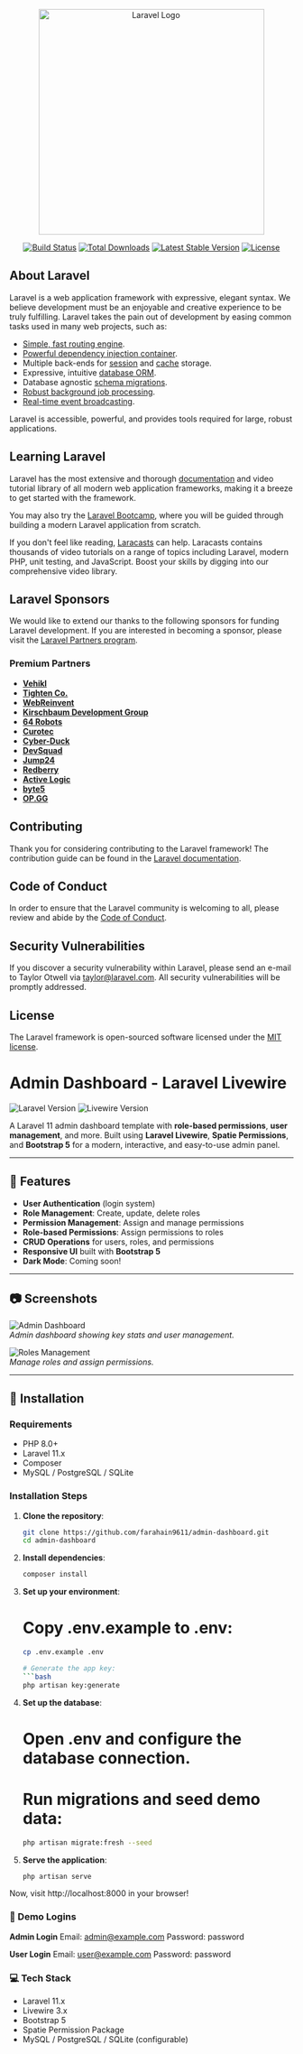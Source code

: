 <p align="center"><a href="https://laravel.com" target="_blank"><img src="https://raw.githubusercontent.com/laravel/art/master/logo-lockup/5%20SVG/2%20CMYK/1%20Full%20Color/laravel-logolockup-cmyk-red.svg" width="400" alt="Laravel Logo"></a></p>

<p align="center">
<a href="https://github.com/laravel/framework/actions"><img src="https://github.com/laravel/framework/workflows/tests/badge.svg" alt="Build Status"></a>
<a href="https://packagist.org/packages/laravel/framework"><img src="https://img.shields.io/packagist/dt/laravel/framework" alt="Total Downloads"></a>
<a href="https://packagist.org/packages/laravel/framework"><img src="https://img.shields.io/packagist/v/laravel/framework" alt="Latest Stable Version"></a>
<a href="https://packagist.org/packages/laravel/framework"><img src="https://img.shields.io/packagist/l/laravel/framework" alt="License"></a>
</p>

## About Laravel

Laravel is a web application framework with expressive, elegant syntax. We believe development must be an enjoyable and creative experience to be truly fulfilling. Laravel takes the pain out of development by easing common tasks used in many web projects, such as:

- [Simple, fast routing engine](https://laravel.com/docs/routing).
- [Powerful dependency injection container](https://laravel.com/docs/container).
- Multiple back-ends for [session](https://laravel.com/docs/session) and [cache](https://laravel.com/docs/cache) storage.
- Expressive, intuitive [database ORM](https://laravel.com/docs/eloquent).
- Database agnostic [schema migrations](https://laravel.com/docs/migrations).
- [Robust background job processing](https://laravel.com/docs/queues).
- [Real-time event broadcasting](https://laravel.com/docs/broadcasting).

Laravel is accessible, powerful, and provides tools required for large, robust applications.

## Learning Laravel

Laravel has the most extensive and thorough [documentation](https://laravel.com/docs) and video tutorial library of all modern web application frameworks, making it a breeze to get started with the framework.

You may also try the [Laravel Bootcamp](https://bootcamp.laravel.com), where you will be guided through building a modern Laravel application from scratch.

If you don't feel like reading, [Laracasts](https://laracasts.com) can help. Laracasts contains thousands of video tutorials on a range of topics including Laravel, modern PHP, unit testing, and JavaScript. Boost your skills by digging into our comprehensive video library.

## Laravel Sponsors

We would like to extend our thanks to the following sponsors for funding Laravel development. If you are interested in becoming a sponsor, please visit the [Laravel Partners program](https://partners.laravel.com).

### Premium Partners

- **[Vehikl](https://vehikl.com/)**
- **[Tighten Co.](https://tighten.co)**
- **[WebReinvent](https://webreinvent.com/)**
- **[Kirschbaum Development Group](https://kirschbaumdevelopment.com)**
- **[64 Robots](https://64robots.com)**
- **[Curotec](https://www.curotec.com/services/technologies/laravel/)**
- **[Cyber-Duck](https://cyber-duck.co.uk)**
- **[DevSquad](https://devsquad.com/hire-laravel-developers)**
- **[Jump24](https://jump24.co.uk)**
- **[Redberry](https://redberry.international/laravel/)**
- **[Active Logic](https://activelogic.com)**
- **[byte5](https://byte5.de)**
- **[OP.GG](https://op.gg)**

## Contributing

Thank you for considering contributing to the Laravel framework! The contribution guide can be found in the [Laravel documentation](https://laravel.com/docs/contributions).

## Code of Conduct

In order to ensure that the Laravel community is welcoming to all, please review and abide by the [Code of Conduct](https://laravel.com/docs/contributions#code-of-conduct).

## Security Vulnerabilities

If you discover a security vulnerability within Laravel, please send an e-mail to Taylor Otwell via [taylor@laravel.com](mailto:taylor@laravel.com). All security vulnerabilities will be promptly addressed.

## License

The Laravel framework is open-sourced software licensed under the [MIT license](https://opensource.org/licenses/MIT).

# Admin Dashboard - Laravel Livewire

![Laravel Version](https://img.shields.io/badge/Laravel-11.x-orange)
![Livewire Version](https://img.shields.io/badge/Livewire-3.x-brightgreen)

A Laravel 11 admin dashboard template with **role-based permissions**, **user management**, and more. Built using **Laravel Livewire**, **Spatie Permissions**, and **Bootstrap 5** for a modern, interactive, and easy-to-use admin panel.

---

## 🌟 Features

- **User Authentication** (login system)
- **Role Management**: Create, update, delete roles
- **Permission Management**: Assign and manage permissions
- **Role-based Permissions**: Assign permissions to roles
- **CRUD Operations** for users, roles, and permissions
- **Responsive UI** built with **Bootstrap 5**
- **Dark Mode**: Coming soon!

---

## 📷 Screenshots

![Admin Dashboard](https://example.com/screenshot-1.png)  
*Admin dashboard showing key stats and user management.*

![Roles Management](https://example.com/screenshot-2.png)  
*Manage roles and assign permissions.*

---

## 🔧 Installation

### Requirements

- PHP 8.0+
- Laravel 11.x
- Composer
- MySQL / PostgreSQL / SQLite

### Installation Steps

1. **Clone the repository**:

   ```bash
   git clone https://github.com/farahain9611/admin-dashboard.git
   cd admin-dashboard

2. **Install dependencies**:

   ```bash
   composer install
   
3. **Set up your environment**:

   # Copy .env.example to .env:
   ```bash
   cp .env.example .env

   # Generate the app key:
   ```bash
   php artisan key:generate
   
4. **Set up the database**:

   # Open .env and configure the database connection.
   # Run migrations and seed demo data:
   ```bash
   php artisan migrate:fresh --seed
   
5. **Serve the application**:

   ```bash
   php artisan serve

Now, visit http://localhost:8000 in your browser!

### 👤 Demo Logins

**Admin Login**
Email: admin@example.com
Password: password

**User Login**
Email: user@example.com
Password: password

### 💻 Tech Stack

- Laravel 11.x
- Livewire 3.x
- Bootstrap 5
- Spatie Permission Package
- MySQL / PostgreSQL / SQLite (configurable)